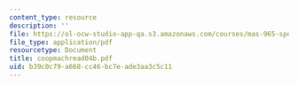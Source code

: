 ```yaml
---
content_type: resource
description: ''
file: https://ol-ocw-studio-app-qa.s3.amazonaws.com/courses/mas-965-special-topics-in-media-technology-cooperative-machines-fall-2003/b39c0c79a668cc46bc7eade3aa3c5c11_coopmachread04b.pdf
file_type: application/pdf
resourcetype: Document
title: coopmachread04b.pdf
uid: b39c0c79-a668-cc46-bc7e-ade3aa3c5c11
---
```

